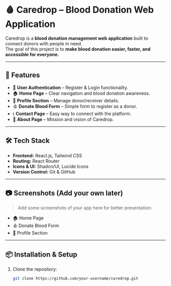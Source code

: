 # 🩸 Caredrop – Blood Donation Web Application

Caredrop is a **blood donation management web application** built to connect donors with people in need.  
The goal of this project is to **make blood donation easier, faster, and accessible for everyone.**

---

## 🚀 Features

- 🔑 **User Authentication** – Register & Login functionality.  
- 🏠 **Home Page** – Clear navigation and blood donation awareness.  
- 📝 **Profile Section** – Manage donor/receiver details.  
- 🩸 **Donate Blood Form** – Simple form to register as a donor.  
- 📞 **Contact Page** – Easy way to connect with the platform.  
- 📖 **About Page** – Mission and vision of Caredrop.  

---

## 🛠️ Tech Stack

- **Frontend:** React.js, Tailwind CSS  
- **Routing:** React Router  
- **Icons & UI:** Shadcn/UI, Lucide Icons  
- **Version Control:** Git & GitHub  

---

## 📷 Screenshots (Add your own later)

> Add some screenshots of your app here for better presentation:  

- 🏠 Home Page  
- 🩸 Donate Blood Form  
- 👤 Profile Section  

---

## 📦 Installation & Setup

1. Clone the repository:
   ```bash
   git clone https://github.com/your-username/caredrop.git
